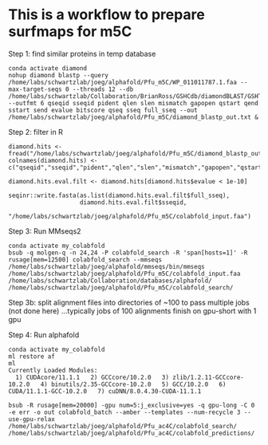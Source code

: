# This is a workflow to prepare surfmaps for m5C


Step 1: find similar proteins in temp database
```
conda activate diamond
nohup diamond blastp --query /home/labs/schwartzlab/joeg/alphafold/Pfu_m5C/WP_011011787.1.faa --max-target-seqs 0 --threads 12 --db /home/labs/schwartzlab/Collaboration/BrianRoss/GSHCdb/diamondBLAST/GSHT_proteomes.dmnd --outfmt 6 qseqid sseqid pident qlen slen mismatch gapopen qstart qend sstart send evalue bitscore qseq sseq full_sseq --out /home/labs/schwartzlab/joeg/alphafold/Pfu_m5C/diamond_blastp_out.txt &
```

Step 2: filter in R
```
diamond.hits <-fread("/home/labs/schwartzlab/joeg/alphafold/Pfu_m5C/diamond_blastp_out.txt")
colnames(diamond.hits) <- c("qseqid","sseqid","pident","qlen","slen","mismatch","gapopen","qstart","qend","sstart","send","evalue","bitscore","qseq","sseq","full_sseq")

diamond.hits.eval.filt <- diamond.hits[diamond.hits$evalue < 1e-10]

seqinr::write.fasta(as.list(diamond.hits.eval.filt$full_sseq),
                    diamond.hits.eval.filt$sseqid,
                    "/home/labs/schwartzlab/joeg/alphafold/Pfu_m5C/colabfold_input.faa")

```

Step 3: Run MMseqs2
```
conda activate my_colabfold
bsub -q molgen-q -n 24,24 -P colabfold_search -R 'span[hosts=1]' -R rusage[mem=12500] colabfold_search --mmseqs /home/labs/schwartzlab/joeg/alphafold/mmseqs/bin/mmseqs /home/labs/schwartzlab/joeg/alphafold/Pfu_m5C/colabfold_input.faa /home/labs/schwartzlab/Collaboration/databases/alphafold/ /home/labs/schwartzlab/joeg/alphafold/Pfu_m5C/colabfold_search/
```
Step 3b: split alignment files into directories of ~100 to pass multiple jobs (not done here) ...typically jobs of 100 alignments finish on gpu-short with 1 gpu

Step 4: Run alphafold
```
conda activate my_colabfold
ml restore af
ml 
Currently Loaded Modules:
  1) CUDAcore/11.1.1   2) GCCcore/10.2.0   3) zlib/1.2.11-GCCcore-10.2.0   4) binutils/2.35-GCCcore-10.2.0   5) GCC/10.2.0   6) CUDA/11.1.1-GCC-10.2.0   7) cuDNN/8.0.4.30-CUDA-11.1.1

bsub -R rusage[mem=20000] -gpu num=5:j_exclusive=yes -q gpu-long -C 0 -e err -o out colabfold_batch --amber --templates --num-recycle 3 --use-gpu-relax /home/labs/schwartzlab/joeg/alphafold/Pfu_ac4C/colabfold_search/ /home/labs/schwartzlab/joeg/alphafold/Pfu_ac4C/colabfold_predictions/
```
